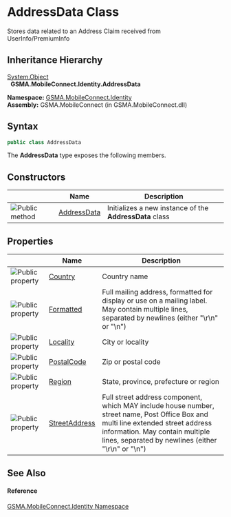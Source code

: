 AddressData Class
=================
Stores data related to an Address Claim received from UserInfo/PremiumInfo


Inheritance Hierarchy
---------------------
[System.Object][1]  
  **GSMA.MobileConnect.Identity.AddressData**  

**Namespace:** [GSMA.MobileConnect.Identity][2]  
**Assembly:** GSMA.MobileConnect (in GSMA.MobileConnect.dll)

Syntax
------

```csharp
public class AddressData
```

The **AddressData** type exposes the following members.


Constructors
------------

                 | Name             | Description                                             
---------------- | ---------------- | ------------------------------------------------------- 
![Public method] | [AddressData][3] | Initializes a new instance of the **AddressData** class 


Properties
----------

                   | Name               | Description                                                                                                                                                                                                               
------------------ | ------------------ | ------------------------------------------------------------------------------------------------------------------------------------------------------------------------------------------------------------------------- 
![Public property] | [Country][4]       | Country name                                                                                                                                                                                                              
![Public property] | [Formatted][5]     | Full mailing address, formatted for display or use on a mailing label. May contain multiple lines, separated by newlines (either "\r\n" or "\n")                                                                          
![Public property] | [Locality][6]      | City or locality                                                                                                                                                                                                          
![Public property] | [PostalCode][7]    | Zip or postal code                                                                                                                                                                                                        
![Public property] | [Region][8]        | State, province, prefecture or region                                                                                                                                                                                     
![Public property] | [StreetAddress][9] | Full street address component, which MAY include house number, street name, Post Office Box and multi line extended street address information. May contain multiple lines, separated by newlines (either "\r\n" or "\n") 


See Also
--------

#### Reference
[GSMA.MobileConnect.Identity Namespace][2]  

[1]: http://msdn.microsoft.com/en-us/library/e5kfa45b
[2]: ../README.md
[3]: _ctor.md
[4]: Country.md
[5]: Formatted.md
[6]: Locality.md
[7]: PostalCode.md
[8]: Region.md
[9]: StreetAddress.md
[10]: ../../_icons/Help.png
[Public method]: ../../_icons/pubmethod.gif "Public method"
[Public property]: ../../_icons/pubproperty.gif "Public property"